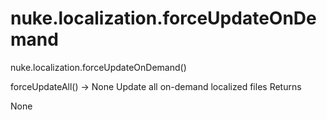 # nuke.localization.forceUpdateOnDemand
nuke.localization.forceUpdateOnDemand()

forceUpdateAll() -> None
Update all on-demand localized files
Returns

None